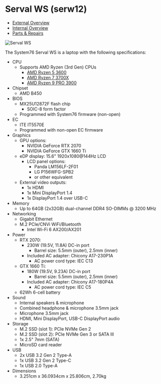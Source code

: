 # Serval WS (serw12)

- [External Overview](./external-overview.md)
- [Internal Overview](./internal-overview.md)
- [Parts & Repairs](./repairs.md)

![Serval WS](./img/serw12.webp)

The System76 Serval WS is a laptop with the following specifications:

- CPU
    - Supports AMD Ryzen (3rd Gen) CPUs
        - [AMD Ryzen 5 3600](https://www.amd.com/en/product/8456)
        - [AMD Ryzen 7 3700X](https://www.amd.com/en/product/8446)
        - [AMD Ryzen 9 PRO 3900](https://www.amd.com/en/product/8861)
- Chipset
    - AMD B450
- BIOS
    - MX25U12872F flash chip
        - SOIC-8 form factor
    - Programmed with System76 firmware (non-open)
- EC
    - ITE IT5570E
    - Programmed with non-open EC firmware
- Graphics
    - GPU options:
        - NVIDIA GeForce RTX 2070
        - NVIDIA GeForce GTX 1660 Ti
    - eDP display: 15.6" 1920x1080@144Hz LCD
        - LCD panel options:
            - Panda LM156LF-2F01
            - LG P156WFG-SPB2
            - or other equivalent
    - External video outputs:
        - 1x HDMI
        - 1x Mini DisplayPort 1.4
        - 1x DisplayPort 1.4 over USB-C
- Memory
    - Up to 64GB (2x32GB) dual-channel DDR4 SO-DIMMs @ 3200 MHz
- Networking
    - Gigabit Ethernet
    - M.2 PCIe/CNVi WiFi/Bluetooth
        - Intel Wi-Fi 6 AX200/AX201
- Power
    - RTX 2070:
        - 230W (19.5V, 11.8A) DC-in port
            - Barrel size: 5.5mm (outer), 2.5mm (inner)
        - Included AC adapter: Chicony A17-230P1A
            - AC power cord type: IEC C13
    - GTX 1660 Ti:
        - 180W (19.5V, 9.23A) DC-in port
            - Barrel size: 5.5mm (outer), 2.5mm (inner)
        - Included AC adapter: Chicony A17-180P4A
            - AC power cord type: IEC C5
    - 62Wh 6-cell battery
- Sound
    - Internal speakers & microphone
    - Combined headphone & microphone 3.5mm jack
    - Microphone 3.5mm jack
    - HDMI, Mini DisplayPort, USB-C DisplayPort audio
- Storage
    - M.2 SSD (slot 1): PCIe NVMe Gen 2
    - M.2 SSD (slot 2): PCIe NVMe Gen 3 or SATA III
    - 1x 2.5" 7mm (SATA)
    - MicroSD card reader
- USB
    - 2x USB 3.2 Gen 2 Type-A
    - 1x USB 3.2 Gen 2 Type-C
    - 1x USB 2.0 Type-A
- Dimensions
    - 3.251cm x 36.0934cm x 25.806cm, 2.70kg
